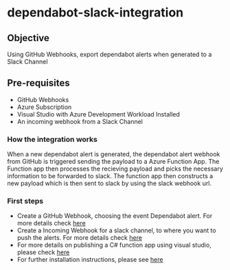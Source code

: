 # dependabot-slack-integration

## Objective

Using GitHub Webhooks, export dependabot alerts when generated to a Slack Channel

## Pre-requisites

- GitHub Webhooks
- Azure Subscription
- Visual Studio with Azure Development Workload Installed
- An incoming webhook from a Slack Channel

### How the integration works

When a new dependabot alert is generated, the dependabot alert webhook from GitHub is triggered sending the payload to a Azure Function App. The Function app then processes 
the recieving payload and picks the necessary information to be forwarded to slack. The function app then constructs a new payload which is then sent to slack by using the slack webhook url.

### First steps

- Create a GitHub Webhook, choosing the event Dependabot alert. For more details check [here](https://docs.github.com/en/developers/webhooks-and-events/webhooks/creating-webhooks)
- Create a Incoming Webhook for a slack channel, to where you want to push the alerts. For more details check [here](https://slack.com/intl/en-in/help/articles/115005265063-Incoming-webhooks-for-Slack)
- For more details on publishing a C# function app using visual studio, please check [here](https://learn.microsoft.com/en-us/azure/azure-functions/functions-create-your-first-function-visual-studio?tabs=in-process)
- For further installation instructions, please see [here](https://github.com/CanarysAutomations/dependabot-slack-integration/wiki)
